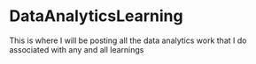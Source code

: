 # DataAnalyticsLearning
This is where I will be posting all the data analytics work that I do associated with any and all learnings
